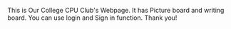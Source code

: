 This is Our College CPU Club's Webpage.
It has Picture board and writing board.
You can use login and Sign in function.
Thank you!
